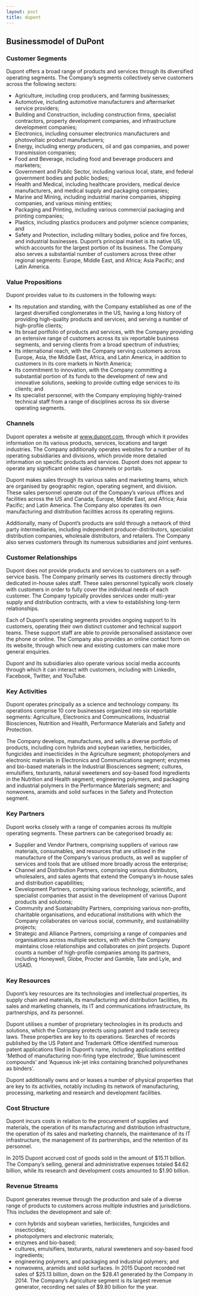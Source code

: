 ```yaml
---
layout: post
title: dupont
---
```


Businessmodel of DuPont
------------------------

### Customer Segments

Dupont offers a broad range of products and services through its diversified operating segments. The Company’s segments collectively serve customers across the following sectors:

 * Agriculture, including crop producers, and farming businesses;
* Automotive, including automotive manufacturers and aftermarket service providers;
* Building and Construction, including construction firms, specialist contractors, property development companies, and infrastructure development companies;
* Electronics, including consumer electronics manufacturers and photovoltaic product manufacturers;
* Energy, including energy producers, oil and gas companies, and power transmission companies;
* Food and Beverage, including food and beverage producers and marketers;
* Government and Public Sector, including various local, state, and federal government bodies and public bodies;
* Health and Medical, including healthcare providers, medical device manufacturers, and medical supply and packaging companies;
* Marine and Mining, including industrial marine companies, shipping companies, and various mining entities;
* Packaging and Printing, including various commercial packaging and printing companies;
* Plastics, including plastics producers and polymer science companies; and
* Safety and Protection, including military bodies, police and fire forces, and industrial businesses.
 Dupont’s principal market is its native US, which accounts for the largest portion of its business. The Company also serves a substantial number of customers across three other regional segments: Europe, Middle East, and Africa; Asia Pacific; and Latin America.

### Value Propositions

Dupont provides value to its customers in the following ways:

 * Its reputation and standing, with the Company established as one of the largest diversified conglomerates in the US, having a long history of providing high-quality products and services, and serving a number of high-profile clients;
* Its broad portfolio of products and services, with the Company providing an extensive range of customers across its six reportable business segments, and serving clients from a broad spectrum of industries;
* Its international reach, with the Company serving customers across Europe, Asia, the Middle East, Africa, and Latin America, in addition to customers in its core markets in North America;
* Its commitment to innovation, with the Company committing a substantial portion of its funds to the development of new and innovative solutions, seeking to provide cutting edge services to its clients; and
* Its specialist personnel, with the Company employing highly-trained technical staff from a range of disciplines across its six diverse operating segments.
 ### Channels

Dupont operates a website at www.dupont.com, through which it provides information on its various products, services, locations and target industries. The Company additionally operates websites for a number of its operating subsidiaries and divisions, which provide more detailed information on specific products and services. Dupont does not appear to operate any significant online sales channels or portals.

Dupont makes sales through its various sales and marketing teams, which are organised by geographic region, operating segment, and division. These sales personnel operate out of the Company’s various offices and facilities across the US and Canada; Europe, Middle East, and Africa; Asia Pacific; and Latin America. The Company also operates its own manufacturing and distribution facilities across its operating regions.

Additionally, many of Dupont’s products are sold through a network of third party intermediaries, including independent producer-distributors, specialist distribution companies, wholesale distributors, and retailers. The Company also serves customers through its numerous subsidiaries and joint ventures.

### Customer Relationships

Dupont does not provide products and services to customers on a self-service basis. The Company primarily serves its customers directly through dedicated in-house sales staff. These sales personnel typically work closely with customers in order to fully cover the individual needs of each customer. The Company typically provides services under multi-year supply and distribution contracts, with a view to establishing long-term relationships.

Each of Dupont’s operating segments provides ongoing support to its customers, operating their own distinct customer and technical support teams. These support staff are able to provide personalised assistance over the phone or online. The Company also provides an online contact form on its website, through which new and existing customers can make more general enquiries.

Dupont and its subsidiaries also operate various social media accounts through which it can interact with customers, including with LinkedIn, Facebook, Twitter, and YouTube.

### Key Activities

Dupont operates principally as a science and technology company. Its operations comprise 10 core businesses organized into six reportable segments: Agriculture, Electronics and Communications, Industrial Biosciences, Nutrition and Health, Performance Materials and Safety and Protection.

The Company develops, manufactures, and sells a diverse portfolio of products, including corn hybrids and soybean varieties, herbicides, fungicides and insecticides in the Agriculture segment; photopolymers and electronic materials in Electronics and Communications segment; enzymes and bio-based materials in the Industrial Biosciences segment; cultures, emulsifiers, texturants, natural sweeteners and soy-based food ingredients in the Nutrition and Health segment; engineering polymers, and packaging and industrial polymers in the Performance Materials segment; and nonwovens, aramids and solid surfaces in the Safety and Protection segment.

### Key Partners

Dupont works closely with a range of companies across its multiple operating segments. These partners can be categorised broadly as:

 * Supplier and Vendor Partners, comprising suppliers of various raw materials, consumables, and resources that are utilised in the manufacture of the Company’s various products, as well as supplier of services and tools that are utilised more broadly across the enterprise;
* Channel and Distribution Partners, comprising various distributors, wholesalers, and sales agents that extend the Company’s in-house sales and distribution capabilities;
* Development Partners, comprising various technology, scientific, and specialist companies that assist in the development of various Dupont products and solutions;
* Community and Sustainability Partners, comprising various non-profits, charitable organisations, and educational institutions with which the Company collaborates on various social, community, and sustainability projects;
* Strategic and Alliance Partners, comprising a range of companies and organisations across multiple sectors, with which the Company maintains close relationships and collaborates on joint projects.
 Dupont counts a number of high-profile companies among its partners, including Honeywell, Globe, Procter and Gamble, Tate and Lyle, and USAID.

### Key Resources

Dupont’s key resources are its technologies and intellectual properties, its supply chain and materials, its manufacturing and distribution facilities, its sales and marketing channels, its IT and communications infrastructure, its partnerships, and its personnel.

Dupont utilises a number of proprietary technologies in its products and solutions, which the Company protects using patent and trade secrecy laws. These properties are key to its operations. Searches of records published by the US Patent and Trademark Office identified numerous patent applications filed in Dupont’s name, including applications entitled ‘Method of manufacturing non-firing type electrode’, ‘Blue luminescent compounds’ and ‘Aqueous ink-jet inks containing branched polyurethanes as binders’.

Dupont additionally owns and or leases a number of physical properties that are key to its activities, notably including its network of manufacturing, processing, marketing and research and development facilities.

### Cost Structure

Dupont incurs costs in relation to the procurement of supplies and materials, the operation of its manufacturing and distribution infrastructure, the operation of its sales and marketing channels, the maintenance of its IT infrastructure, the management of its partnerships, and the retention of its personnel.

In 2015 Dupont accrued cost of goods sold in the amount of $15.11 billion. The Company’s selling, general and administrative expenses totaled $4.62 billion, while its research and development costs amounted to $1.90 billion.

### Revenue Streams

Dupont generates revenue through the production and sale of a diverse range of products to customers across multiple industries and jurisdictions. This includes the development and sale of:

 * corn hybrids and soybean varieties, herbicides, fungicides and insecticides;
* photopolymers and electronic materials;
* enzymes and bio-based;
* cultures, emulsifiers, texturants, natural sweeteners and soy-based food ingredients;
* engineering polymers, and packaging and industrial polymers; and
* nonwovens, aramids and solid surfaces.
 In 2015 Dupont recorded net sales of $25.13 billion, down on the $28.41 generated by the Company in 2014. The Company’s Agriculture segment is its largest revenue generator, recording net sales of $9.80 billion for the year.
